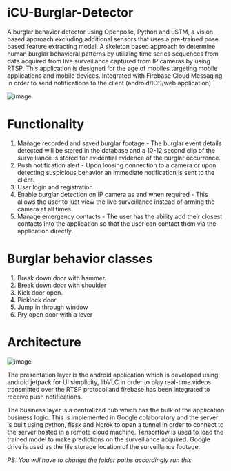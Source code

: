 # iCU-Burglar-Detector

A burglar behavior detector using Openpose, Python and LSTM, a vision based approach excluding additional sensors that uses a pre-trained pose based feature extracting model. A skeleton based approach to determine human burglar behavioral patterns by utilizing time series sequences from data acquired from live surveillance captured from IP cameras by using RTSP. This application is designed for the age of mobiles targeting mobile applications and mobile devices.  Integrated with Firebase Cloud Messaging in order to send notifications to the client (android/IOS/web application)

![image](https://user-images.githubusercontent.com/32609286/189542758-c6028169-d4eb-4ddc-9cf4-95c06d6e8c17.png)

# Functionality

1. Manage recorded and saved burglar footage - The burglar event details detected will be stored in the database and a 10-12 second clip of 
the surveillance is stored for evidential evidence of the burglar occurrence. 
2. Push notification alert - Upon loosing connection to a camera or upon detecting suspicious behavior an immediate notification is sent to the client.
3. User login and registration
4. Enable burglar detection on IP camera as and when required - This allows the user to just view the live surveillance instead of arming the camera at all times.
4. Manage emergency contacts - The user has the ability add their closest contacts into the application so that the user can contact them via the application directly.

# Burglar behavior classes

1. Break down door with hammer.
2. Break down door with shoulder
3. Kick door open.
4. Picklock door
5. Jump in through window
6. Pry open door with a lever

# Architecture

![image](https://user-images.githubusercontent.com/32609286/189542580-5b83d7b1-1a1e-401b-a317-ef8d01e0d017.png)

The presentation layer is the android application which is developed using android jetpack for UI simplicity, libVLC in order to play real-time videos 
transmitted over the RTSP protocol and firebase has been integrated to receive push notifications.

The business layer is a centralized hub which has the bulk of the application business logic. This is implemented in Google colaboratory and the server is built 
using python, flask and Ngrok to open a tunnel in order to connect to the server hosted in a remote cloud machine. Tensorflow is used to load the trained model to make predictions on the surveillance acquired. Google drive is used as the file storage location of the surveillance footage.

_PS: You will have to change the folder paths accordingly run this_
